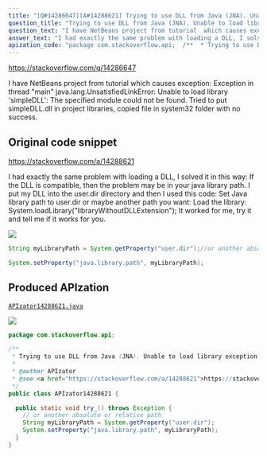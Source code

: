 ```yaml
---
title: "[Q#14286647][A#14288621] Trying to use DLL from Java (JNA). Unable to load library exception"
question_title: "Trying to use DLL from Java (JNA). Unable to load library exception"
question_text: "I have NetBeans project from tutorial  which causes exception: Exception in thread \"main\" java.lang.UnsatisfiedLinkError: Unable to load library   'simpleDLL': The specified module could not be found. Tried to put simpleDLL.dll in project libraries, copied file in system32 folder with no success."
answer_text: "I had exactly the same problem with loading a DLL, I solved it in this way: If the DLL is compatible, then the problem may be in your java library path. I put my DLL into the user.dir directory and then I used this code: Set Java library path to user.dir or maybe another path you want: Load the library: System.loadLibrary(\"libraryWithoutDLLExtension\"); It worked for me, try it and tell me if it works for you."
apization_code: "package com.stackoverflow.api;  /**  * Trying to use DLL from Java (JNA). Unable to load library exception  *  * @author APIzator  * @see <a href=\"https://stackoverflow.com/a/14288621\">https://stackoverflow.com/a/14288621</a>  */ public class APIzator14288621 {    public static void try_() throws Exception {     // or another absolute or relative path     String myLibraryPath = System.getProperty(\"user.dir\");     System.setProperty(\"java.library.path\", myLibraryPath);   } }"
---
```


https://stackoverflow.com/q/14286647

I have NetBeans project from tutorial  which causes exception:
Exception in thread &quot;main&quot; java.lang.UnsatisfiedLinkError: Unable to load library   &#x27;simpleDLL&#x27;: The specified module could not be found.
Tried to put simpleDLL.dll in project libraries, copied file in system32 folder with no success.



## Original code snippet

https://stackoverflow.com/a/14288621

I had exactly the same problem with loading a DLL, I solved it in this way:
If the DLL is compatible, then the problem may be in your java library path. I put my DLL into the user.dir directory and then I used this code:
Set Java library path to user.dir or maybe another path you want:
Load the library:
System.loadLibrary(&quot;libraryWithoutDLLExtension&quot;);
It worked for me, try it and tell me if it works for you.

<div class="code-logo"><img src="/stackoverflow.png" /></div>

```java
String myLibraryPath = System.getProperty("user.dir");//or another absolute or relative path

System.setProperty("java.library.path", myLibraryPath);
```

## Produced APIzation

[`APIzator14288621.java`](https://github.com/blind-papers/apization-temp-data/raw/main/search/APIzator14288621.java)

<div class="code-logo"><img src="/apizator.png" /></div>

```java
package com.stackoverflow.api;

/**
 * Trying to use DLL from Java (JNA). Unable to load library exception
 *
 * @author APIzator
 * @see <a href="https://stackoverflow.com/a/14288621">https://stackoverflow.com/a/14288621</a>
 */
public class APIzator14288621 {

  public static void try_() throws Exception {
    // or another absolute or relative path
    String myLibraryPath = System.getProperty("user.dir");
    System.setProperty("java.library.path", myLibraryPath);
  }
}

```